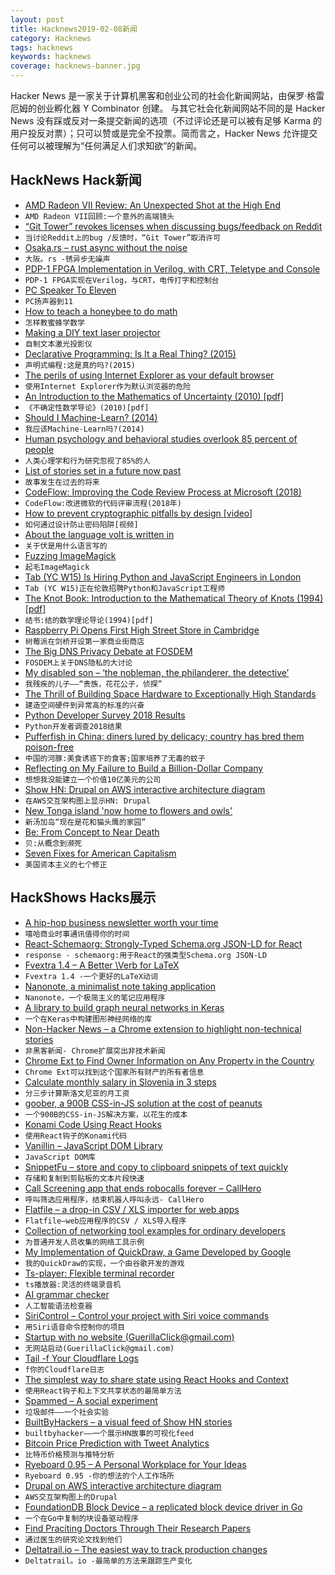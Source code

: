 ```yaml
---
layout: post
title: Hacknews2019-02-08新闻
category: Hacknews
tags: hacknews
keywords: hacknews
coverage: hacknews-banner.jpg
---
```


Hacker News 是一家关于计算机黑客和创业公司的社会化新闻网站，由保罗·格雷厄姆的创业孵化器 Y Combinator 创建。
与其它社会化新闻网站不同的是 Hacker News 没有踩或反对一条提交新闻的选项（不过评论还是可以被有足够 Karma 的用户投反对票）；只可以赞或是完全不投票。简而言之，Hacker News 允许提交任何可以被理解为“任何满足人们求知欲”的新闻。

## HackNews Hack新闻


- [AMD Radeon VII Review: An Unexpected Shot at the High End](https://www.anandtech.com/show/13923/the-amd-radeon-vii-review)
- `AMD Radeon VII回顾:一个意外的高端镜头`
- [“Git Tower” revokes licenses when discussing bugs/feedback on Reddit](https://www.reddit.com/r/git/comments/ao1q7t/care_git_tower_revokes_licenses_when_discussing/)
- `当讨论Reddit上的bug /反馈时，“Git Tower”取消许可`
- [Osaka.rs – rust async without the noise](http://aep.github.io/rust-async-without-the-noise/)
- `大阪。rs -锈异步无噪声`
- [PDP-1 FPGA Implementation in Verilog, with CRT, Teletype and Console](https://github.com/hrvach/fpg1)
- `PDP-1 FPGA实现在Verilog，与CRT，电传打字和控制台`
- [PC Speaker To Eleven](https://habr.com/en/post/439192/)
- `PC扬声器到11`
- [How to teach a honeybee to do math](https://www.pbs.org/newshour/science/how-to-teach-a-honeybee-to-do-math)
- `怎样教蜜蜂学数学`
- [Making a DIY text laser projector](https://habr.com/en/post/438618/)
- `自制文本激光投影仪`
- [Declarative Programming: Is It a Real Thing? (2015)](https://www.toptal.com/software/declarative-programming)
- `声明式编程:这是真的吗?(2015)`
- [The perils of using Internet Explorer as your default browser](https://techcommunity.microsoft.com/t5/Windows-IT-Pro-Blog/The-perils-of-using-Internet-Explorer-as-your-default-browser/ba-p/331732)
- `使用Internet Explorer作为默认浏览器的危险`
- [An Introduction to the Mathematics of Uncertainty (2010) [pdf]](https://www.creighton.edu/fileadmin/user/CCAS/programs/fuzzy_math/docs/MOU.pdf)
- `《不确定性数学导论》(2010)[pdf]`
- [Should I Machine-Learn? (2014)](http://blog.nullspace.io/should_i_machine_learn.html)
- `我应该Machine-Learn吗?(2014)`
- [Human psychology and behavioral studies overlook 85 percent of people](https://www.sapiens.org/culture/weird-cultures-human-nature/)
- `人类心理学和行为研究忽视了85%的人`
- [List of stories set in a future now past](https://en.wikipedia.org/wiki/List_of_stories_set_in_a_future_now_past)
- `故事发生在过去的将来`
- [CodeFlow: Improving the Code Review Process at Microsoft (2018)](https://queue.acm.org/detail.cfm?id=3292420)
- `CodeFlow:改进微软的代码评审流程(2018年)`
- [How to prevent cryptographic pitfalls by design [video]](https://fosdem.org/2019/schedule/event/crypto_pitfalls/)
- `如何通过设计防止密码陷阱[视频]`
- [About the language volt is written in](https://volt.ws/lang)
- `关于伏是用什么语言写的`
- [Fuzzing ImageMagick](https://alexgaynor.net/2019/feb/05/notes-fuzzing-imagemagick-graphicsmagick/)
- `起毛ImageMagick`
- [Tab (YC W15) Is Hiring Python and JavaScript Engineers in London](https://jobs.tab.travel)
- `Tab (YC W15)正在伦敦招聘Python和JavaScript工程师`
- [The Knot Book: Introduction to the Mathematical Theory of Knots (1994) [pdf]](http://math.harvard.edu/~ctm/home/text/books/adams/knot_book/knot_book.pdf)
- `结书:结的数学理论导论(1994)[pdf]`
- [Raspberry Pi Opens First High Street Store in Cambridge](https://www.bbc.com/news/uk-england-cambridgeshire-47143411)
- `树莓派在剑桥开设第一家商业街商店`
- [The Big DNS Privacy Debate at FOSDEM](https://blog.powerdns.com/2019/02/07/the-big-dns-privacy-debate-at-fosdem/)
- `FOSDEM上关于DNS隐私的大讨论`
- [My disabled son – ‘the nobleman, the philanderer, the detective’](https://www.bbc.co.uk/news/disability-47064773)
- `我残疾的儿子——“贵族，花花公子，侦探”`
- [The Thrill of Building Space Hardware to Exceptionally High Standards](https://hackaday.com/2019/02/04/the-thrill-of-building-space-hardware-to-exceptionally-high-standards/)
- `建造空间硬件到异常高的标准的兴奋`
- [Python Developer Survey 2018 Results](https://www.jetbrains.com/research/python-developers-survey-2018/)
- `Python开发者调查2018结果`
- [Pufferfish in China: diners lured by delicacy; country has bred them poison-free](https://www.scmp.com/lifestyle/food-drink/article/2185125/pufferfish-china-beijing-diners-lured-delicacy-now-country-has)
- `中国的河豚:美食诱惑下的食客;国家培养了无毒的蚊子`
- [Reflecting on My Failure to Build a Billion-Dollar Company](https://medium.com/@shl/reflecting-on-my-failure-to-build-a-billion-dollar-company-b0c31d7db0e7)
- `想想我没能建立一个价值10亿美元的公司`
- [Show HN: Drupal on AWS interactive architecture diagram](https://app.ilograph.com/demo.Drupal%20on%20AWS)
- `在AWS交互架构图上显示HN: Drupal`
- [New Tonga island &#39;now home to flowers and owls&#39;](https://www.bbc.co.uk/news/world-asia-47153797)
- `新汤加岛“现在是花和猫头鹰的家园”`
- [Be: From Concept to Near Death](https://mondaynote.com/50-years-in-tech-part-15-be-from-concept-to-near-death-f69c64d8725e)
- `贝:从概念到濒死`
- [Seven Fixes for American Capitalism](https://www.bloomberg.com/news/features/2019-02-07/seven-fixes-for-american-capitalism)
- `美国资本主义的七个修正`


## HackShows Hacks展示

- [ A hip-hop business newsletter worth your time](https://trapital.substack.com/welcome)
- `嘻哈商业时事通讯值得你的时间`
- [ React-Schemaorg: Strongly-Typed Schema.org JSON-LD for React](https://github.com/google/react-schemaorg)
- `response - schemaorg:用于React的强类型Schema.org JSON-LD`
- [ Fvextra 1.4 – A Better \Verb for LaTeX](https://github.com/gpoore/fvextra)
- `Fvextra 1.4 -一个更好的LaTeX动词`
- [ Nanonote, a minimalist note taking application](https://github.com/agateau/nanonote/)
- `Nanonote，一个极简主义的笔记应用程序`
- [ A library to build graph neural networks in Keras](https://danielegrattarola.github.io/spektral/)
- `一个在Keras中构建图形神经网络的库`
- [ Non-Hacker News – a Chrome extension to highlight non-technical stories](https://chrome.google.com/webstore/detail/non-hacker-news/hpngeobpeckngjhdchikmijnkhfmedph)
- `非黑客新闻- Chrome扩展突出非技术新闻`
- [ Chrome Ext to Find Owner Information on Any Property in the Country](https://chrome.google.com/webstore/detail/caproi/eacjnalokngfabiafniojfkcidnodogc?hl=en)
- `Chrome Ext可以找到这个国家所有财产的所有者信息`
- [ Calculate monthly salary in Slovenia in 3 steps](http://izracunplace.si)
- `分三步计算斯洛文尼亚的月工资`
- [ goober, a 900B CSS-in-JS solution at the cost of peanuts](https://github.com/cristianbote/goober)
- `一个900B的CSS-in-JS解决方案，以花生的成本`
- [ Konami Code Using React Hooks](https://codesandbox.io/s/yq6lvqxo6x)
- `使用React钩子的Konami代码`
- [ Vanillin – JavaScript DOM Library](http://metaes.org/docs-vanillin.html)
- `JavaScript DOM库`
- [ SnippetFu – store and copy to clipboard snippets of text quickly](https://github.com/srinathh/snippetfu)
- `存储和复制到剪贴板的文本片段快速`
- [ Call Screening app that ends robocalls forever – CallHero](https://www.getcallhero.com/)
- `呼叫筛选应用程序，结束机器人呼叫永远- CallHero`
- [ Flatfile – a drop-in CSV / XLS importer for web apps](https://flatfile.io)
- `Flatfile—web应用程序的CSV / XLS导入程序`
- [ Collection of networking tool examples for ordinary developers](https://github.com/peterlamar/networking-examples)
- `为普通开发人员收集的网络工具示例`
- [ My Implementation of QuickDraw, a Game Developed by Google](https://github.com/vietnguyen91/QuickDraw)
- `我的QuickDraw的实现，一个由谷歌开发的游戏`
- [ Ts-player: Flexible terminal recorder](https://github.com/micromaomao/ts-player)
- `ts播放器:灵活的终端录音机`
- [ AI grammar checker](https://www.agrammar.com/)
- `人工智能语法检查器`
- [ SiriControl – Control your project with Siri voice commands](https://github.com/theraspberryguy/SiriControl-System)
- `用Siri语音命令控制你的项目`
- [ Startup with no website (GuerillaClick@gmail.com)](https://news.ycombinator.com/item?id=19094818)
- `无网站启动(GuerillaClick@gmail.com)`
- [ Tail -f Your Cloudflare Logs](https://logflare.app)
- `f你的Cloudflare日志`
- [ The simplest way to share state using React Hooks and Context](https://github.com/diegohaz/constate)
- `使用React钩子和上下文共享状态的最简单方法`
- [ Spammed – A social experiment](https://spammed.ao.gl/)
- `垃圾邮件——一个社会实验`
- [ BuiltByHackers – a visual feed of Show HN stories](https://www.builtbyhackers.io/)
- `builtbyhacker——一个展示HN故事的可视化feed`
- [ Bitcoin Price Prediction with Tweet Analytics](https://datpaw.com/)
- `比特币价格预测与推特分析`
- [ Ryeboard 0.95 – A Personal Workplace for Your Ideas](https://www.ryeboard.com/?ref=hackernews)
- `Ryeboard 0.95 -你的想法的个人工作场所`
- [ Drupal on AWS interactive architecture diagram](https://app.ilograph.com/demo.Drupal%20on%20AWS)
- `AWS交互架构图上的Drupal`
- [ FoundationDB Block Device – a replicated block device driver in Go](https://github.com/meln1k/foundationdb-block-device)
- `一个在Go中复制的块设备驱动程序`
- [ Find Praciting Doctors Through Their Research Papers](https://www.opendoctor.io/research/?research_papers=mohs&#43;surgery&amp;zip=94109&amp;search=search)
- `通过医生的研究论文找到他们`
- [ Deltatrail.io – The easiest way to track production changes](https://www.deltatrail.io)
- `Deltatrail。io -最简单的方法来跟踪生产变化`



